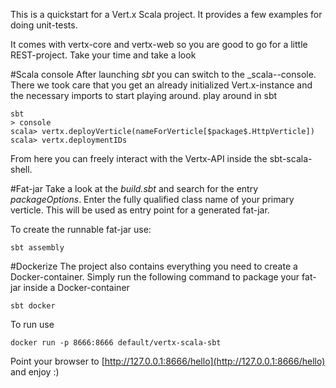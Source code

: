 This is a quickstart for a Vert.x Scala project. It provides a few examples for doing 
unit-tests.

It comes with vertx-core and vertx-web so you are good to go for a little REST-project.
Take your time and take a look 

#Scala console
After launching _sbt_ you can switch to the _scala--console. There we took care that you
get an already initialized Vert.x-instance and the necessary imports to start playing around.
play around in sbt
```
sbt
> console
scala> vertx.deployVerticle(nameForVerticle[$package$.HttpVerticle])
scala> vertx.deploymentIDs
```

From here you can freely interact with the Vertx-API inside the sbt-scala-shell.


#Fat-jar
Take a look at the _build.sbt_ and search for the entry _packageOptions_. Enter the fully qualified class name 
of your primary verticle. This will be used as entry point for a generated fat-jar.

To create the runnable fat-jar use:
```
sbt assembly
```


#Dockerize
The project also contains everything you need to create a Docker-container.
Simply run the following command to package your fat-jar inside a Docker-container
```
sbt docker
```
To run use
```
docker run -p 8666:8666 default/vertx-scala-sbt
```
Point your browser to [http://127.0.0.1:8666/hello](http://127.0.0.1:8666/hello) and enjoy :)
